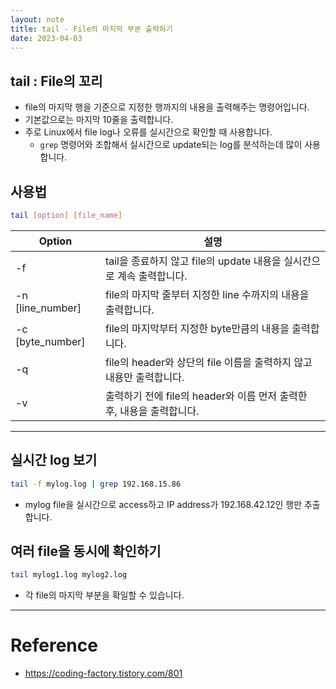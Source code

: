 ```yaml
---
layout: note
title: tail - File의 마지막 부분 출력하기
date: 2023-04-03
---
```





## tail : File의 꼬리

- file의 마지막 행을 기준으로 지정한 행까지의 내용을 출력해주는 명령어입니다.
- 기본값으로는 마지막 10줄을 출력합니다.
- 주로 Linux에서 file log나 오류를 실시간으로 확인할 때 사용합니다.
    - `grep` 명령어와 조합해서 실시간으로 update되는 log를 분석하는데 많이 사용합니다.


## 사용법

```sh
tail [option] [file_name]
```

| Option | 설명 |
| - | - |
| -f | tail을 종료하지 않고 file의 update 내용을 실시간으로 계속 출력합니다. |
| -n [line_number] | file의 마지막 줄부터 지정한 line 수까지의 내용을 출력합니다. |
| -c [byte_number] | file의 마지막부터 지정한 byte만큼의 내용을 출력합니다. |
| -q | file의 header와 상단의 file 이름을 출력하지 않고 내용만 출력합니다. |
| -v | 출력하기 전에 file의 header와 이름 먼저 출력한 후, 내용을 출력합니다. |




---




## 실시간 log 보기

```sh
tail -f mylog.log | grep 192.168.15.86
```

- mylog file을 실시간으로 access하고 IP address가 192.168.42.12인 행만 추출합니다.


## 여러 file을 동시에 확인하기

```sh
tail mylog1.log mylog2.log
```

- 각 file의 마지막 부분을 확일할 수 있습니다.




---




# Reference

- <https://coding-factory.tistory.com/801>
